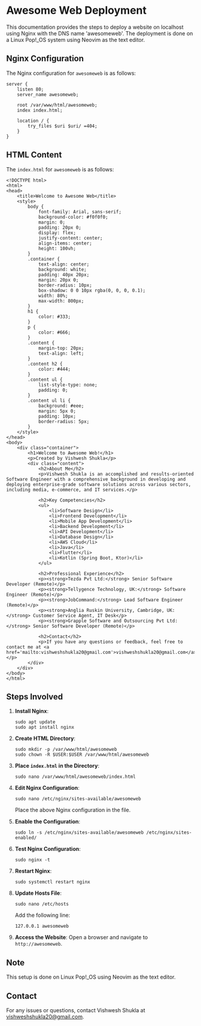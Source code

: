 
# Awesome Web Deployment

This documentation provides the steps to deploy a website on localhost using Nginx with the DNS name 'awesomeweb'. The deployment is done on a Linux Pop!_OS system using Neovim as the text editor.

## Nginx Configuration

The Nginx configuration for `awesomeweb` is as follows:

```
server {
    listen 80;
    server_name awesomeweb;

    root /var/www/html/awesomeweb;
    index index.html;

    location / {
        try_files $uri $uri/ =404;
    }
}
```

## HTML Content

The `index.html` for `awesomeweb` is as follows:

```
<!DOCTYPE html>
<html>
<head>
    <title>Welcome to Awesome Web</title>
    <style>
        body {
            font-family: Arial, sans-serif;
            background-color: #f0f0f0;
            margin: 0;
            padding: 20px 0;
            display: flex;
            justify-content: center;
            align-items: center;
            height: 100vh;
        }
        .container {
            text-align: center;
            background: white;
            padding: 40px 20px;
            margin: 20px 0;
            border-radius: 10px;
            box-shadow: 0 0 10px rgba(0, 0, 0, 0.1);
            width: 80%;
            max-width: 800px;
        }
        h1 {
            color: #333;
        }
        p {
            color: #666;
        }
        .content {
            margin-top: 20px;
            text-align: left;
        }
        .content h2 {
            color: #444;
        }
        .content ul {
            list-style-type: none;
            padding: 0;
        }
        .content ul li {
            background: #eee;
            margin: 5px 0;
            padding: 10px;
            border-radius: 5px;
        }
    </style>
</head>
<body>
    <div class="container">
        <h1>Welcome to Awesome Web!</h1>
        <p>Created by Vishwesh Shukla</p>
        <div class="content">
            <h2>About Me</h2>
            <p>Vishwesh Shukla is an accomplished and results-oriented Software Engineer with a comprehensive background in developing and deploying enterprise-grade software solutions across various sectors, including media, e-commerce, and IT services.</p>
            
            <h2>Key Competencies</h2>
            <ul>
                <li>Software Design</li>
                <li>Frontend Development</li>
                <li>Mobile App Development</li>
                <li>Backend Development</li>
                <li>API Development</li>
                <li>Database Design</li>
                <li>AWS Cloud</li>
                <li>Java</li>
                <li>Flutter</li>
                <li>Kotlin (Spring Boot, Ktor)</li>
            </ul>
            
            <h2>Professional Experience</h2>
            <p><strong>Tezda Pvt Ltd:</strong> Senior Software Developer (Remote)</p>
            <p><strong>Tellygence Technology, UK:</strong> Software Engineer (Remote)</p>
            <p><strong>JobCommand:</strong> Lead Software Engineer (Remote)</p>
            <p><strong>Anglia Ruskin University, Cambridge, UK:</strong> Customer Service Agent, IT Desk</p>
            <p><strong>Grapple Software and Outsourcing Pvt Ltd:</strong> Senior Software Developer (Remote)</p>

            <h2>Contact</h2>
            <p>If you have any questions or feedback, feel free to contact me at <a href='mailto:vishweshshukla20@gmail.com'>vishweshshukla20@gmail.com</a>.</p>
        </div>
    </div>
</body>
</html>
```

## Steps Involved

1. **Install Nginx**:
    ```
    sudo apt update
    sudo apt install nginx
    ```

2. **Create HTML Directory**:
    ```
    sudo mkdir -p /var/www/html/awesomeweb
    sudo chown -R $USER:$USER /var/www/html/awesomeweb
    ```

3. **Place `index.html` in the Directory**:
    ```
    sudo nano /var/www/html/awesomeweb/index.html
    ```

4. **Edit Nginx Configuration**:
    ```
    sudo nano /etc/nginx/sites-available/awesomeweb
    ```

    Place the above Nginx configuration in the file.

5. **Enable the Configuration**:
    ```
    sudo ln -s /etc/nginx/sites-available/awesomeweb /etc/nginx/sites-enabled/
    ```

6. **Test Nginx Configuration**:
    ```
    sudo nginx -t
    ```

7. **Restart Nginx**:
    ```
    sudo systemctl restart nginx
    ```

8. **Update Hosts File**:
    ```
    sudo nano /etc/hosts
    ```

    Add the following line:
    ```
    127.0.0.1 awesomeweb
    ```

9. **Access the Website**:
    Open a browser and navigate to `http://awesomeweb`.

## Note

This setup is done on Linux Pop!_OS using Neovim as the text editor.

## Contact

For any issues or questions, contact Vishwesh Shukla at <vishweshshukla20@gmail.com>.
